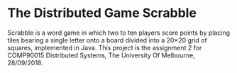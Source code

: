 # The Distributed Game Scrabble

Scrabble is a word game in which two to ten players score points by placing tiles bearing a single letter onto a board divided into a 20×20 grid of squares, implemented in Java. This project is the assignment 2 for COMP90015 Distributed Systems, The University Of Melbourne, 28/09/2018.
